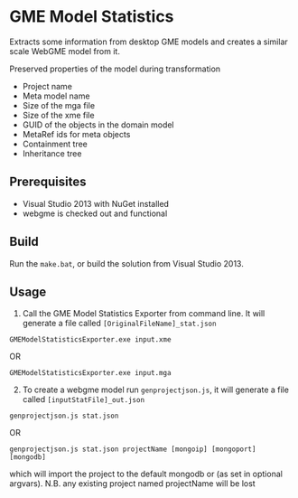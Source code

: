 # GME Model Statistics

Extracts some information from desktop GME models and creates a similar scale WebGME model from it.

Preserved properties of the model during transformation

- Project name
- Meta model name
- Size of the mga file
- Size of the xme file
- GUID of the objects in the domain model
- MetaRef ids for meta objects
- Containment tree
- Inheritance tree

## Prerequisites

- Visual Studio 2013 with NuGet installed
- webgme is checked out and functional

## Build

Run the `make.bat`, or build the solution from Visual Studio 2013.

## Usage

1) Call the GME Model Statistics Exporter from command line. It will generate a file called `[OriginalFileName]_stat.json`
 
`GMEModelStatisticsExporter.exe input.xme`

OR

`GMEModelStatisticsExporter.exe input.mga`

2) To create a webgme model run `genprojectjson.js`, it will generate a file called `[inputStatFile]_out.json`

`genprojectjson.js stat.json` 

OR

`genprojectjson.js stat.json projectName [mongoip] [mongoport] [mongodb]`

which will import the project to the default mongodb or (as set in optional argvars). N.B. any existing project named projectName will be lost

